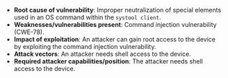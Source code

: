 - **Root cause of vulnerability**: Improper neutralization of special elements used in an OS command within the `systool client`.
- **Weaknesses/vulnerabilities present**: Command injection vulnerability (CWE-78).
- **Impact of exploitation**: An attacker can gain root access to the device by exploiting the command injection vulnerability.
- **Attack vectors**: An attacker needs shell access to the device.
- **Required attacker capabilities/position**: The attacker needs shell access to the device.